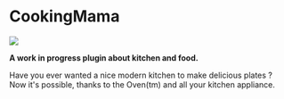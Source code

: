 # CookingMama

[![](https://poggit.pmmp.io/shield.state/CookingMama)](https://poggit.pmmp.io/p/CookingMama)

**A work in progress plugin about kitchen and food.**

Have you ever wanted a nice modern kitchen to make delicious plates ? Now it's possible, thanks to the Oven(tm) and all your kitchen appliance.

